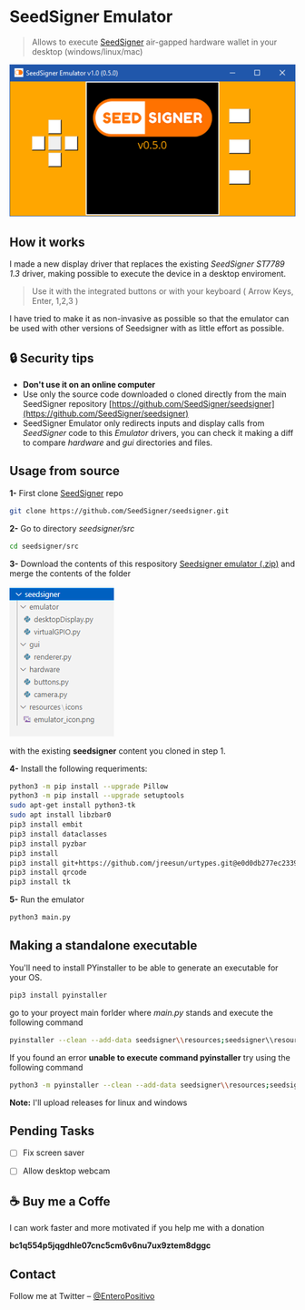 # SeedSigner Emulator
> Allows to execute [SeedSigner](https://github.com/SeedSigner) air-gapped hardware wallet in your desktop (windows/linux/mac)

![](img/demo.gif)


## How it works
I made a new display driver that replaces the existing _SeedSigner ST7789 1.3_ driver, making possible to execute the device in a desktop enviroment.

>Use it with the integrated buttons or with your keyboard ( Arrow Keys, Enter, 1,2,3 )

I have tried to make it as non-invasive as possible so that the emulator can be used with other versions of Seedsigner with as little effort as possible.



## :lock: Security tips
- **Don't use it on an online computer** 
- Use only the source code downloaded o cloned directly from the main SeedSigner repository [https://github.com/SeedSigner/seedsigner](https://github.com/SeedSigner/seedsigner)
- SeedSigner Emulator only redirects inputs and display calls from _SeedSigner_ code to this _Emulator_ drivers,  you can check it making a diff to compare _hardware_ and _gui_ directories and files.



## Usage from source

**1-** First clone [SeedSigner](https://github.com/SeedSigner/seedsigner) repo

```sh
git clone https://github.com/SeedSigner/seedsigner.git
```

**2-** Go to directory _seedsigner/src_

```sh
cd seedsigner/src
```

**3-** Download the contents of this respository [Seedsigner emulator (.zip)](https://github.com/enteropositivo/seedsigner-emulator/archive/refs/heads/master.zip) and merge the contents of the folder 

![](img/tree_content.png)

with the existing **seedsigner** content you cloned in step 1.  

**4-** Install the following requeriments:

```sh
python3 -m pip install --upgrade Pillow
python3 -m pip install --upgrade setuptools
sudo apt-get install python3-tk
sudo apt install libzbar0
pip3 install embit
pip3 install dataclasses
pip3 install pyzbar
pip3 install 
pip3 install git+https://github.com/jreesun/urtypes.git@e0d0db277ec2339650343eaf7b220fffb9233241
pip3 install qrcode 
pip3 install tk
```

**5-** Run the emulator
```sh
python3 main.py
```

## Making a standalone executable

You'll need to install PYinstaller to be able to generate an executable for your OS.

```sh
pip3 install pyinstaller
```
go to your proyect main forlder where _main.py_ stands and execute the following command

```sh
pyinstaller --clean --add-data seedsigner\\resources;seedsigner\\resources main.py
```
If you found an error **unable to execute command pyinstaller** try using the following command

```sh
python3 -m pyinstaller --clean --add-data seedsigner\\resources;seedsigner\\resources main.py
```

**Note:** I'll upload releases for linux and windows


## Pending Tasks

- [ ] Fix screen saver
- [ ] Allow desktop webcam


## :coffee: Buy me a Coffe

I can work faster and more motivated if you help me with a donation 

**bc1q554p5jqgdhle07cnc5cm6v6nu7ux9ztem8dggc**

## Contact

Follow me at Twitter – [@EnteroPositivo](https://twitter.com/enteropositivo)  


